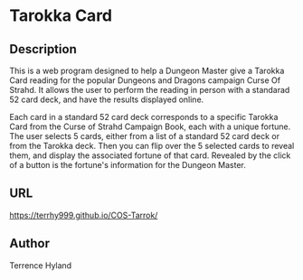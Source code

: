 # Tarokka Card 

## Description 
This is a web program designed to help a Dungeon Master give a Tarokka Card reading for the popular Dungeons and Dragons campaign Curse Of Strahd. It allows the user to perform the reading in person with a standarad 52 card deck, and have the results displayed online.

Each card in a standard 52 card deck corresponds to a specific Tarokka Card from the Curse of Strahd Campaign Book, each with a unique fortune. The user selects 5 cards, either from a list of a standard 52 card deck or from the Tarokka deck. Then you can flip over the 5 selected cards to reveal them, and display the associated fortune of that card. Revealed by the click of a button is the fortune's information for the Dungeon Master.

## URL
https://terrhy999.github.io/COS-Tarrok/

## Author
Terrence Hyland


